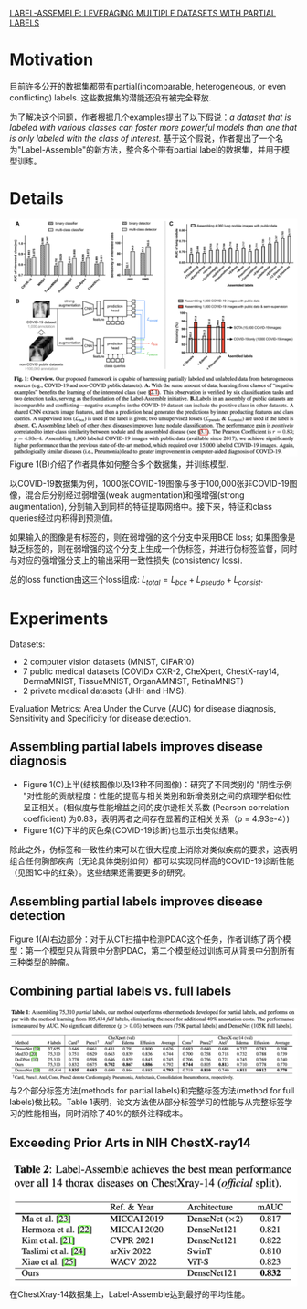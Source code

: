 [LABEL-ASSEMBLE: LEVERAGING MULTIPLE DATASETS WITH PARTIAL LABELS](https://arxiv.org/abs/2109.12265)

# Motivation
目前许多公开的数据集都带有partial(incomparable, heterogeneous, or even conﬂicting) labels. 这些数据集的潜能还没有被完全释放.

为了解决这个问题，作者根据几个examples提出了以下假说：*a dataset that is labeled with various classes can foster more powerful models than one that is only labeled with the class of interest.* 基于这个假说，作者提出了一个名为"Label-Assemble"的新方法，整合多个带有partial label的数据集，并用于模型训练。

# Details
![Fig](../images/LabelAssemble1.png "Main")
Figure 1(B)介绍了作者具体如何整合多个数据集，并训练模型.

以COVID-19数据集为例，1000张COVID-19图像与多于100,000张非COVID-19图像，混合后分别经过弱增强(weak augmentation)和强增强(strong augmentation), 分别输入到同样的特征提取网络中。接下来，特征和class queries经过内积得到预测值。

如果输入的图像是有标签的，则在弱增强的这个分支中采用BCE loss; 如果图像是缺乏标签的，则在弱增强的这个分支上生成一个伪标签，并进行伪标签监督，同时与对应的强增强分支上的输出采用一致性损失 (consistency loss).

总的loss function由这三个loss组成: $L_{total}=L_{bce}+L_{pseudo}+L_{consist}$.

# Experiments
Datasets: 
- 2 computer vision datasets (MNIST, CIFAR10)
- 7 public medical datasets (COVIDx CXR-2, CheXpert, ChestX-ray14, DermaMNIST, TissueMNIST, OrganAMNIST, RetinaMNIST) 
- 2 private medical datasets (JHH and HMS).

Evaluation Metrics: Area Under the Curve (AUC) for disease diagnosis, Sensitivity and Specificity for disease detection.

## Assembling partial labels improves disease diagnosis
- Figure 1(C)上半(结核图像以及13种不同图像)：研究了不同类别的 "阴性示例 "对性能的贡献程度：性能的提高与相关类别和新增类别之间的病理学相似性呈正相关。(相似度与性能增益之间的皮尔逊相关系数 (Pearson correlation coefﬁcient) 为0.83，表明两者之间存在显著的正相关关系（p = 4.93e-4）)
- Figure 1(C)下半的灰色条(COVID-19诊断)也显示出类似结果。

除此之外，伪标签和一致性约束可以在很大程度上消除对类似疾病的要求，这表明组合任何胸部疾病（无论具体类别如何）都可以实现同样高的COVID-19诊断性能（见图1C中的红条）。这些结果还需要更多的研究。

## Assembling partial labels improves disease detection
Figure 1(A)右边部分：对于从CT扫描中检测PDAC这个任务，作者训练了两个模型：第一个模型只从背景中分割PDAC，第二个模型经过训练可从背景中分割所有三种类型的肿瘤。

## Combining partial labels vs. full labels
![Fig](../images/LabelAssemble2.png "T1")
与2个部分标签方法(methods for partial labels)和完整标签方法(method for full labels)做比较。Table 1表明，论文方法使从部分标签学习的性能与从完整标签学习的性能相当，同时消除了40%的额外注释成本。

## Exceeding Prior Arts in NIH ChestX-ray14
![Fig](../images/LabelAssemble3.png "T2")
在ChestXray-14数据集上，Label-Assemble达到最好的平均性能。
